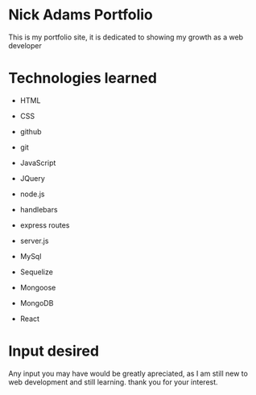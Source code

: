 # Nick Adams Portfolio

This is my portfolio site, it is dedicated to showing my growth as a web developer

# Technologies learned

* HTML 

* CSS 

* github

* git

* JavaScript

* JQuery

* node.js

* handlebars

* express routes

* server.js

* MySql

* Sequelize

* Mongoose

* MongoDB

* React

# Input desired

Any input you may have would be greatly apreciated, as I am still new to web development and still learning. thank you for your interest.
